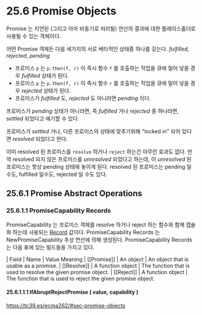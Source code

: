 # 25.6 Promise Objects
Promise 는 지연된 (그리고 아마 비동기로 처리될) 연산의 결과에 대한 플레이스홀더로 사용될 수 있는 객체이다.

어떤 Promise 객체든 다음 세가지의 서로 베타적인 상태중 하나를 갖는다. *fulfilled*, *rejected*, *pending*

- 프로미스 `p` 는 `p.then(f, r)` 이 즉시 함수 `f` 를 호출하는 작업을 큐에 밀어 넣을 경우 *fulfilled* 상태가 된다.
- 프로미스 `p` 는 `p.then(f, r)` 이 즉시 함수 `r` 를 호출하는 작업을 큐에 밀어 넣을 경우 *rejected* 상태가 된다.
- 프로미스가 *fulfilled* 도, *rejected* 도 아니라면 *pending* 이다.

프로미스가 *pending* 상태가 아니라면, 즉 *fulfilled* 거나 *rejected* 중 하나라면, *settled* 되었다고 얘기할 수 있다.

프로미스가 *settled* 거나, 다른 프로미스의 상태에 맞추기위해  "locked in" 되어 있다면 *resolved* 되었다고 한다.

이미 resolved 된 프로미스를 `resolve` 하거나 `reject` 하는건 아무런 효과도 없다.
만약 resolved 되지 않은 프로미스를 *unresolved* 되었다고 하는데, 이 *unresolved* 된 프로미스는 항상 pending 상태에 놓이게 된다.
resolved 된 프로미스는 pending 일수도, fulfilled 일수도, rejected 일 수도 있다.

## 25.6.1 Promise Abstract Operations

### 25.6.1.1 PromiseCapability Records
PromiseCapability 는 프로미스 객체를 resolve 하거나 reject 하는 함수와 함께 캡슐화 하는데 사용되는 [Record](https://tc39.es/ecma262/#sec-list-and-record-specification-type) 값이다.
PromiseCapability Records 는  NewPromiseCapability 추상 연산에 의해 생성된다.
PromiseCapability Records 는 다음 표에 있는 필드들을 가지고 있다.

| Field       | Name              |	Value	Meaning
| [[Promise]] |	An object	        | An object that is usable as a promise.
| [[Resolve]] |	A function object |	The function that is used to resolve the given promise object.
| [[Reject]]	| A function object	| The function that is used to reject the given promise object.

#### 25.6.1.1.1 IfAbruptRejectPromise ( value, capability )



https://tc39.es/ecma262/#sec-promise-objects
